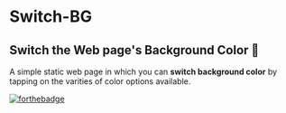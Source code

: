 # Switch-BG
## Switch the Web page's Background Color 🎨 

 A simple static web page in which you can **switch background color** by tapping on the varities of color options available. <br/>

[![forthebadge](https://forthebadge.com/images/badges/powered-by-oxygen.svg)](#) <br/>


